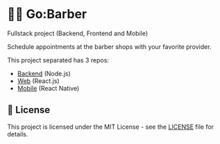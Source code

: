 # 🧔🏼 Go:Barber

Fullstack project (Backend, Frontend and Mobile)

Schedule appointments at the barber shops with your favorite provider.

This project separated has 3 repos:

- [Backend](https://github.com/jhortale/gobarber-backend) (Node.js)
- [Web](https://github.com/jhortale/gobarber-web) (React.js)
- [Mobile](https://github.com/jhortale/gobarber-mobile) (React Native)

## 📝 License

This project is licensed under the MIT License - see the [LICENSE](LICENSE) file for details.

